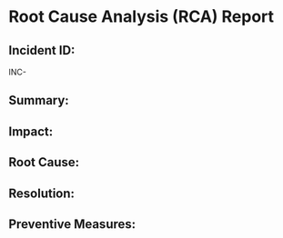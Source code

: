 # Root Cause Analysis (RCA) Report

## Incident ID:
INC-

## Summary:
<Brief incident summary>

## Impact:
<Business and technical impact>

## Root Cause:
<Identified root cause>

## Resolution:
<Steps taken to resolve>

## Preventive Measures:
<How to avoid recurrence>
